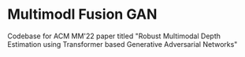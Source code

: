 # Multimodl Fusion GAN
Codebase for ACM MM'22 paper titled "Robust Multimodal Depth Estimation using Transformer based Generative Adversarial Networks"
